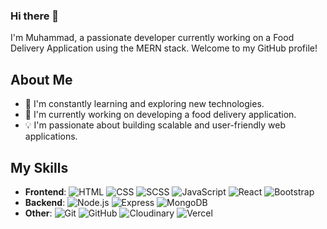 ### Hi there 👋

I'm Muhammad, a passionate developer currently working on a Food Delivery Application using the MERN stack. Welcome to my GitHub profile!

## About Me

- 🌱 I'm constantly learning and exploring new technologies.
- 🔭 I'm currently working on developing a food delivery application.
- 💡 I'm passionate about building scalable and user-friendly web applications.

## My Skills

- **Frontend**: ![HTML](https://img.shields.io/badge/-HTML-orange?logo=html5&logoColor=white) ![CSS](https://img.shields.io/badge/-CSS-blue?logo=css3&logoColor=white) ![SCSS](https://img.shields.io/badge/-SCSS-pink?logo=sass&logoColor=white) ![JavaScript](https://img.shields.io/badge/-JavaScript-yellow?logo=javascript&logoColor=white) ![React](https://img.shields.io/badge/-React-blue?logo=react&logoColor=white) ![Bootstrap](https://img.shields.io/badge/-Bootstrap-purple?logo=bootstrap&logoColor=white)
- **Backend**: ![Node.js](https://img.shields.io/badge/-Node.js-green?logo=node.js&logoColor=white) ![Express](https://img.shields.io/badge/-Express-black?logo=express&logoColor=white) ![MongoDB](https://img.shields.io/badge/-MongoDB-green?logo=mongodb&logoColor=white)
- **Other**: ![Git](https://img.shields.io/badge/-Git-black?logo=git&logoColor=white) ![GitHub](https://img.shields.io/badge/-GitHub-black?logo=github&logoColor=white) ![Cloudinary](https://img.shields.io/badge/-Cloudinary-blue?logo=cloudinary&logoColor=white) ![Vercel](https://img.shields.io/badge/-Vercel-black?logo=vercel&logoColor=white)
